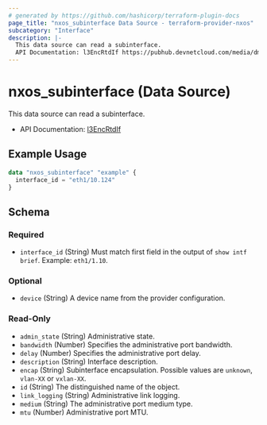 ```yaml
---
# generated by https://github.com/hashicorp/terraform-plugin-docs
page_title: "nxos_subinterface Data Source - terraform-provider-nxos"
subcategory: "Interface"
description: |-
  This data source can read a subinterface.
  API Documentation: l3EncRtdIf https://pubhub.devnetcloud.com/media/dme-docs-10-2-2/docs/Layer%203/l3:EncRtdIf/
---
```


# nxos_subinterface (Data Source)

This data source can read a subinterface.

- API Documentation: [l3EncRtdIf](https://pubhub.devnetcloud.com/media/dme-docs-10-2-2/docs/Layer%203/l3:EncRtdIf/)

## Example Usage

```terraform
data "nxos_subinterface" "example" {
  interface_id = "eth1/10.124"
}
```

<!-- schema generated by tfplugindocs -->
## Schema

### Required

- `interface_id` (String) Must match first field in the output of `show intf brief`. Example: `eth1/1.10`.

### Optional

- `device` (String) A device name from the provider configuration.

### Read-Only

- `admin_state` (String) Administrative state.
- `bandwidth` (Number) Specifies the administrative port bandwidth.
- `delay` (Number) Specifies the administrative port delay.
- `description` (String) Interface description.
- `encap` (String) Subinterface encapsulation. Possible values are `unknown`, `vlan-XX` or `vxlan-XX`.
- `id` (String) The distinguished name of the object.
- `link_logging` (String) Administrative link logging.
- `medium` (String) The administrative port medium type.
- `mtu` (Number) Administrative port MTU.


